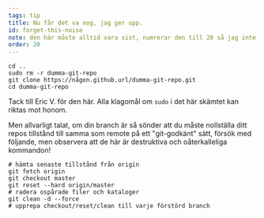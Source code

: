```yaml
---
tags: tip
title: Nu får det va nog, jag ger upp.
id: forget-this-noise
note: den här måste alltid vara sist, numrerar den till 20 så jag inte behöver byta namn / sortera om den
order: 20
---
```


```git
cd ..
sudo rm -r dumma-git-repo
git clone https://någon.github.url/dumma-git-repo.git
cd dumma-git-repo
```

Tack till Eric V. för den här. Alla klagomål om `sudo` i det här skämtet kan riktas mot honom. 


Men allvarligt talat, om din branch är så sönder att du måste nollställa ditt repos tillstånd till samma som remote på ett "git-godkänt" sätt, försök med följande, men observera att de här är destruktiva och oåterkalleliga kommandon!

```git
# hämta senaste tillstånd från origin
git fetch origin
git checkout master
git reset --hard origin/master
# radera ospårade filer och kataloger
git clean -d --force
# upprepa checkout/reset/clean till varje förstörd branch
```